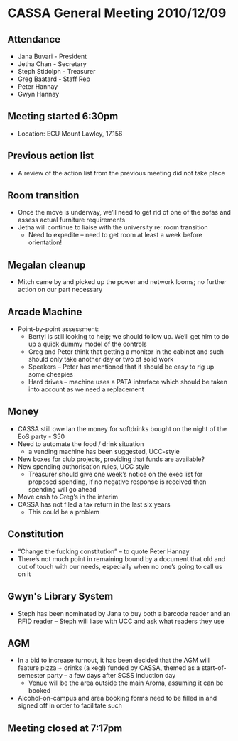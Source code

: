 CASSA General Meeting 2010/12/09
================================

Attendance
----------
* Jana Buvari - President
* Jetha Chan - Secretary
* Steph Stidolph - Treasurer 
* Greg Baatard - Staff Rep
* Peter Hannay
* Gwyn Hannay

Meeting started 6:30pm
----------------------
* Location: ECU Mount Lawley, 17.156

Previous action list
--------------------
* A review of the action list from the previous meeting did not take place

Room transition
---------------
* Once the move is underway, we’ll need to get rid of one of the sofas and assess actual furniture requirements
* Jetha will continue to liaise with the university re: room transition
	+ Need to expedite – need to get room at least a week before orientation!

Megalan cleanup
---------------
* Mitch came by and picked up the power and network looms; no further action on our part necessary

Arcade Machine
--------------
* Point-by-point assessment:
	+ Bertyl is still looking to help; we should follow up.  We’ll get him to do up a quick dummy model of the controls
	+ Greg and Peter think that getting a monitor in the cabinet and such should only take another day or two of solid work
	+ Speakers – Peter has mentioned that it should be easy to rig up some cheapies
	+ Hard drives – machine uses a PATA interface which should be taken into account as we need a replacement

Money
-----
* CASSA still owe Ian the money for softdrinks bought on the night of the EoS party - $50
* Need to automate the food / drink situation 
	+ a vending machine has been suggested, UCC-style
* New boxes for club projects, providing that funds are available?
* New spending authorisation rules, UCC style 
	+ Treasurer should give one week’s notice on the exec list for proposed spending, if no negative response is received then spending will go ahead
* Move cash to Greg’s in the interim
* CASSA has not filed a tax return in the last six years
	+ This could be a problem
	
Constitution
------------
* “Change the fucking constitution” – to quote Peter Hannay
* There’s not much point in remaining bound by a document that old and out of touch with our needs, especially when no one’s going to call us on it

Gwyn's Library System
---------------------
* Steph has been nominated by Jana to buy both a barcode reader and an RFID reader – Steph will liase with UCC and ask what readers they use

AGM
---
* In a bid to increase turnout, it has been decided that the AGM will feature pizza + drinks (a keg!) funded by CASSA, themed as a start-of-semester party – a few days after SCSS induction day
	+ Venue will be the area outside the main Aroma, assuming it can be booked
* Alcohol-on-campus and area booking forms need to be filled in and signed off in order to facilitate such

Meeting closed at 7:17pm
------------------------